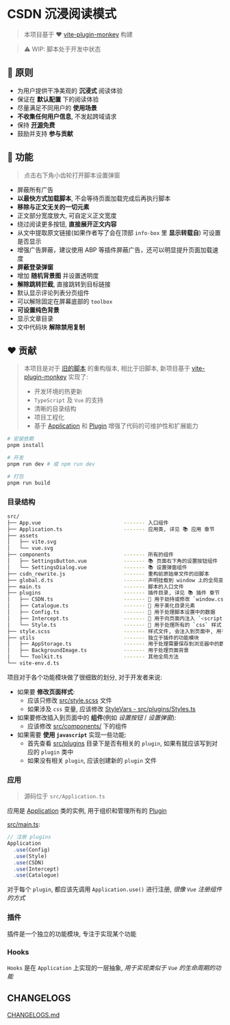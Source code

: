 # CSDN 沉浸阅读模式
> 本项目基于 ❤️ [vite-plugin-monkey](https://github.com/lisonge/vite-plugin-monkey) 构建

> ⚠️ WIP: 脚本处于开发中状态

## 🎲 原则
- 为用户提供干净美观的 **沉浸式** 阅读体验
- 保证在 **默认配置** 下的阅读体验
- 尽量满足不同用户的 **使用场景**
- **不收集任何用户信息**, 不发起跨域请求
- 保持 **[开源](./LICENSE)免费**
- 鼓励并支持 **参与贡献**

## 💪 功能
> 点击右下角小齿轮打开脚本设置弹窗

- 屏蔽所有广告
- **以最快方式加载脚本**, 不会等待页面加载完成后再执行脚本
- **移除与正文无关的一切元素**
- 正文部分宽度放大, 可自定义正文宽度
- 绕过阅读更多按钮, **直接展开正文内容**
- 从文中提取原文链接(如果作者写了会在顶部 `info-box` 里 **显示转载自**) 可设置是否显示
- 增强广告屏蔽，建议使用 ABP 等插件屏蔽广告，还可以明显提升页面加载速度
- **屏蔽登录弹窗**
- 增加 **随机背景图** 并设置透明度
- **解除跳转拦截**, 直接跳转到目标链接
- 默认显示评论列表分页组件
- 可以解除固定在屏幕底部的 `toolbox`
- **可设置纯色背景**
- 显示文章目录
- 文中代码块 **解除禁用复制**

## ❤️ 贡献
> 本项目是对于 [旧的脚本](./src/csdn_rewrite.js) 的重构版本, 相比于旧脚本, 新项目基于 [vite-plugin-monkey](https://github.com/lisonge/vite-plugin-monkey) 实现了:
> - 开发环境的热更新
> - `TypeScript` 及 `Vue` 的支持
> - 清晰的目录结构
> - 项目工程化
> - 基于 [Application](#应用) 和 [Plugin](#插件) 增强了代码的可维护性和扩展能力

```bash
# 安装依赖
pnpm install

# 开发
pnpm run dev # 或 npm run dev

# 打包
pnpm run build
```

### 目录结构
```bash
src/
├── App.vue                           ------- 入口组件
├── Application.ts                    ------- 应用类, 详见 📚 应用 章节
├── assets
│   ├── vite.svg
│   └── vue.svg
├── components                        ------- 所有的组件
│   ├── SettingsButton.vue            ------- 📚 页面右下角的设置按钮组件
│   └── SettingsDialog.vue            ------- 📚 设置弹窗组件
├── csdn_rewrite.js                   ------- 重构前原始单文件的旧脚本
├── global.d.ts                       ------- 声明挂载到 window 上的全局变量
├── main.ts                           ------- 脚本的入口文件
├── plugins                           ------- 插件目录, 详见 📚 插件 章节
│   ├── CSDN.ts                       ------- 🔌 用于劫持或修改 `window.csdn` 变量
│   ├── Catalogue.ts                  ------- 🔌 用于美化目录元素
│   ├── Config.ts                     ------- 🔌 用于处理脚本设置中的数据
│   ├── Intercept.ts                  ------- 🔌 用于向页面内注入 `<script>` 形式的 `js` 代码
│   └── Style.ts                      ------- 🔌 用于处理所有的 `css` 样式
├── style.scss                        ------- 样式文件, 会注入到页面中, 用于修改原有样式
├── utils                             ------- 独立于插件的功能模块
│   ├── AppStorage.ts                 ------- 用于处理需要保存到浏览器中的数据
│   ├── BackgroundImage.ts            ------- 用于处理页面背景
│   └── Toolkit.ts                    ------- 其他全局方法
└── vite-env.d.ts
```

项目对于各个功能模块做了很细致的划分, 对于开发者来说:

- 如果要 **修改页面样式**:
  - 应该只修改 [src/style.scss](./src/style.scss) 文件
  - 如果涉及 `css` 变量, 应该修改 [StyleVars - src/plugins/Styles.ts](./src/plugins/Style.ts)
- 如果要修改插入到页面中的 **组件**(例如 *设置按钮* / *设置弹窗*):
  - 应该修改 [src/components/](src/components/) 下的组件
- 如果需要 **使用 `javascript`** 实现一些功能:
  - 首先查看 [src/plugins](./src/plugins/) 目录下是否有相关的 `plugin`, 如果有就应该写到对应的 `plugin` 类中
  - 如果没有相关 `plugin`, 应该创建新的 `plugin` 文件

### 应用
> 源码位于 `src/Application.ts`

应用是 [Application](./src/Application.ts) 类的实例, 用于组织和管理所有的 [Plugin](#插件)

[src/main.ts](./src/main.ts):

```typescript
// 注册 plugins
Application
  .use(Config)
  .use(Style)
  .use(CSDN)
  .use(Intercept)
  .use(Catalogue)
```

对于每个 `plugin`, 都应该先调用 `Application.use()` 进行注册, *很像 `Vue` 注册组件的方式*

### 插件
插件是一个独立的功能模块, 专注于实现某个功能

### Hooks
`Hooks` 是在 `Application` 上实现的一层抽象, *用于实现类似于 `Vue` 的生命周期的功能*

## CHANGELOGS

[CHANGELOGS.md](./CHANGELOGS.md)
